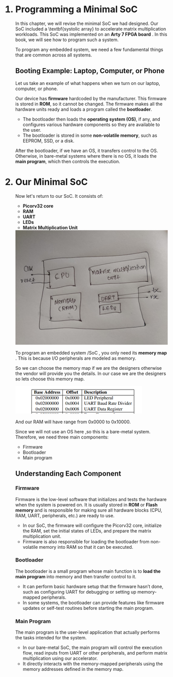 <ol>

<h1><li> Programming a Minimal SoC </h1>

In this chapter, we will revise the minimal SoC we had designed. Our SoC included a \textbf{systolic array} to accelerate matrix multiplication workloads. This SoC was implemented on an <b>Arty 7 FPGA board</b> . In this book, we will see how to program such a system.  

To program any embedded system, we need a few fundamental things that are common across all systems.  

<h2> Booting Example: Laptop, Computer, or Phone </h2>

Let us take an example of what happens when we turn on our laptop, computer, or phone.  

Our device has <b>firmware</b> hardcoded by the manufacturer. This firmware is stored in <b>ROM</b>, so it cannot be changed. The firmware makes all the hardware units ready and loads a program called the <b>bootloader</b>.  

<ul>
    <li> The bootloader then loads the <b>operating system (OS)</b>, if any, and configures various hardware components so they are available to the user.  </li>
    <li> The bootloader is stored in some <b>non-volatile memory</b>, such as EEPROM, SSD, or a disk.  </li>
</ul>

After the bootloader, if we have an OS, it transfers control to the OS. Otherwise, in bare-metal systems where there is no OS, it loads the <b> main program</b>, which then controls the execution.  


</li>

<h1><li>Our Minimal SoC </h1>

Now let's return to our SoC. It consists of:  

<ul>
    <li><b>Picorv32 core</b> </li>  
    <li><b>RAM</b> </li>  
    <li><b>UART</b> </li>  
    <li><b>LEDs</b> </li>
    <li><b>Matrix Multiplication Unit</b> </li>    
  
</ul>


<img src="images/image.jpg" alt="Soc Diagram" />


To program an embedded system /SoC , you only need its <b> memory map </b>. This is because I/O peripherals are modeled as memory.  

So we can choose the memory map if we are the designers otherwise the vendor will provide you the details. In our case we are the designers so lets choose this memory map.

<img src="images/memoryMap.png" alt="Memory map"/>

And our RAM will have range from 0x0000 to 0x10000.


Since we will not use an  OS here ,so this is a bare-metal system. Therefore, we need three main components:  

<ul>
    <li> Firmware  </li>
    <li> Bootloader  </li>
    <li> Main program  </li>
</ul>

<h2>Understanding Each Component</h2>

<h3>Firmware </h3>

Firmware is the low-level software that initializes and tests the hardware when the system is powered on. It is usually stored in <b>ROM</b> or <b>Flash memory</b> and is responsible for making sure all hardware blocks (CPU, RAM, UART, peripherals, etc.) are ready to use.  

<ul>
    <li>In our SoC, the firmware will configure the Picorv32 core, initialize the RAM, set the initial states of LEDs, and prepare the matrix multiplication unit.  </li>
    <li> Firmware is also responsible for loading the bootloader from non-volatile memory into RAM so that it can be executed.  </li>
</ul>

<h3>Bootloader </h3>

The bootloader is a small program whose main function is to <b> load the main program </b>into memory and then transfer control to it.  

<ul>
    <li> It can perform basic hardware setup that the firmware hasn’t done, such as configuring UART for debugging or setting up memory-mapped peripherals.  </li>
    <li> In some systems, the bootloader can provide features like firmware updates or self-test routines before starting the main program.  </li>
</ul>

<h3> Main Program </h3>

The main program is the user-level application that actually performs the tasks intended for the system.  

<ul>
    <li> In our bare-metal SoC, the main program will control the execution flow, read inputs from UART or other peripherals, and perform matrix multiplication using our accelerator.</li>
    <li> It directly interacts with the memory-mapped peripherals using the memory addresses defined in the memory map.</li>

</ul>


</ol>